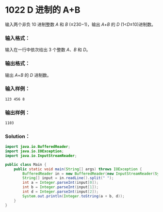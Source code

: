 # 1022 D 进制的 A+B

输入两个非负 10 进制整数 _A_ 和 _B_ (≤230−1)，输出 _A_+_B_ 的 _D_ (1<*D*≤10)进制数。

### 输入格式：

输入在一行中依次给出 3 个整数 _A_、_B_ 和 _D_。

### 输出格式：

输出 _A_+_B_ 的 _D_ 进制数。

### 输入样例：

```tex
123 456 8
```

### 输出样例：

```tex
1103
```

### Solution：

```java
import java.io.BufferedReader;
import java.io.IOException;
import java.io.InputStreamReader;

public class Main {
    public static void main(String[] args) throws IOException {
        BufferedReader in = new BufferedReader(new InputStreamReader(System.in));
        String[] input = in.readLine().split(" ");
        int a = Integer.parseInt(input[0]);
        int b = Integer.parseInt(input[1]);
        int d = Integer.parseInt(input[2]);
        System.out.println(Integer.toString(a + b, d));
    }
}
```
